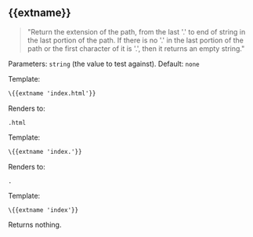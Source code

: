 ## \{{extname}}

> "Return the extension of the path, from the last '.' to end of string in the last portion of the path. If there is no '.' in the last portion of the path or the first character of it is '.', then it returns an empty string."

Parameters: `string` (the value to test against).
Default: `none`

Template:

```handlebars
\{{extname 'index.html'}}
```

Renders to:

```
.html
```

Template:

```handlebars
\{{extname 'index.'}}
```

Renders to:

```
.
```

Template:

```handlebars
\{{extname 'index'}}
```

Returns nothing.
